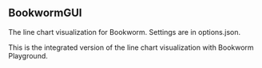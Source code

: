 BookwormGUI
-------------

The line chart visualization for Bookworm. Settings are in options.json.

This is the integrated version of the line chart visualization with Bookworm Playground.


